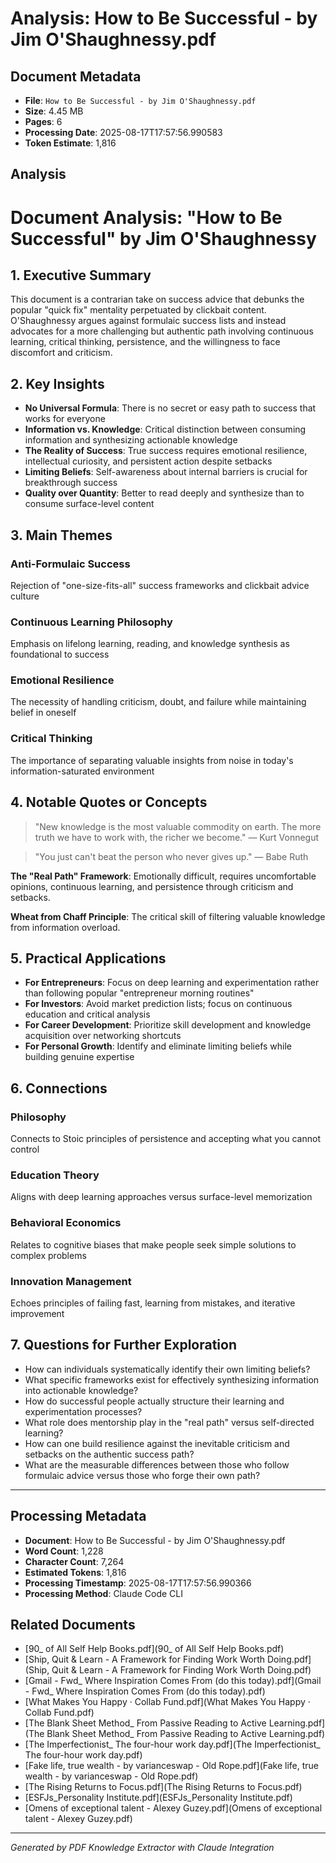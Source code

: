 # Analysis: How to Be Successful - by Jim O'Shaughnessy.pdf

## Document Metadata
- **File**: `How to Be Successful - by Jim O'Shaughnessy.pdf`
- **Size**: 4.45 MB
- **Pages**: 6
- **Processing Date**: 2025-08-17T17:57:56.990583
- **Token Estimate**: 1,816

## Analysis

# Document Analysis: "How to Be Successful" by Jim O'Shaughnessy

## 1. Executive Summary

This document is a contrarian take on success advice that debunks the popular "quick fix" mentality perpetuated by clickbait content. O'Shaughnessy argues against formulaic success lists and instead advocates for a more challenging but authentic path involving continuous learning, critical thinking, persistence, and the willingness to face discomfort and criticism.

## 2. Key Insights

- **No Universal Formula**: There is no secret or easy path to success that works for everyone
- **Information vs. Knowledge**: Critical distinction between consuming information and synthesizing actionable knowledge
- **The Reality of Success**: True success requires emotional resilience, intellectual curiosity, and persistent action despite setbacks
- **Limiting Beliefs**: Self-awareness about internal barriers is crucial for breakthrough success
- **Quality over Quantity**: Better to read deeply and synthesize than to consume surface-level content

## 3. Main Themes

### Anti-Formulaic Success
Rejection of "one-size-fits-all" success frameworks and clickbait advice culture

### Continuous Learning Philosophy
Emphasis on lifelong learning, reading, and knowledge synthesis as foundational to success

### Emotional Resilience
The necessity of handling criticism, doubt, and failure while maintaining belief in oneself

### Critical Thinking
The importance of separating valuable insights from noise in today's information-saturated environment

## 4. Notable Quotes or Concepts

> "New knowledge is the most valuable commodity on earth. The more truth we have to work with, the richer we become." — Kurt Vonnegut

> "You just can't beat the person who never gives up." — Babe Ruth

**The "Real Path" Framework**: Emotionally difficult, requires uncomfortable opinions, continuous learning, and persistence through criticism and setbacks.

**Wheat from Chaff Principle**: The critical skill of filtering valuable knowledge from information overload.

## 5. Practical Applications

- **For Entrepreneurs**: Focus on deep learning and experimentation rather than following popular "entrepreneur morning routines"
- **For Investors**: Avoid market prediction lists; focus on continuous education and critical analysis
- **For Career Development**: Prioritize skill development and knowledge acquisition over networking shortcuts
- **For Personal Growth**: Identify and eliminate limiting beliefs while building genuine expertise

## 6. Connections

### Philosophy
Connects to Stoic principles of persistence and accepting what you cannot control

### Education Theory
Aligns with deep learning approaches versus surface-level memorization

### Behavioral Economics
Relates to cognitive biases that make people seek simple solutions to complex problems

### Innovation Management
Echoes principles of failing fast, learning from mistakes, and iterative improvement

## 7. Questions for Further Exploration

- How can individuals systematically identify their own limiting beliefs?
- What specific frameworks exist for effectively synthesizing information into actionable knowledge?
- How do successful people actually structure their learning and experimentation processes?
- What role does mentorship play in the "real path" versus self-directed learning?
- How can one build resilience against the inevitable criticism and setbacks on the authentic success path?
- What are the measurable differences between those who follow formulaic advice versus those who forge their own path?

---

## Processing Metadata
- **Document**: How to Be Successful - by Jim O'Shaughnessy.pdf
- **Word Count**: 1,228
- **Character Count**: 7,264
- **Estimated Tokens**: 1,816
- **Processing Timestamp**: 2025-08-17T17:57:56.990366
- **Processing Method**: Claude Code CLI

## Related Documents

- [90_ of All Self Help Books.pdf](90_ of All Self Help Books.pdf)
- [Ship, Quit & Learn - A Framework for Finding Work Worth Doing.pdf](Ship, Quit & Learn - A Framework for Finding Work Worth Doing.pdf)
- [Gmail - Fwd_ Where Inspiration Comes From (do this today).pdf](Gmail - Fwd_ Where Inspiration Comes From (do this today).pdf)
- [What Makes You Happy · Collab Fund.pdf](What Makes You Happy · Collab Fund.pdf)
- [The Blank Sheet Method_ From Passive Reading to Active Learning.pdf](The Blank Sheet Method_ From Passive Reading to Active Learning.pdf)
- [The Imperfectionist_ The four-hour work day.pdf](The Imperfectionist_ The four-hour work day.pdf)
- [Fake life, true wealth - by varianceswap - Old Rope.pdf](Fake life, true wealth - by varianceswap - Old Rope.pdf)
- [The Rising Returns to Focus.pdf](The Rising Returns to Focus.pdf)
- [ESFJs_Personality Institute.pdf](ESFJs_Personality Institute.pdf)
- [Omens of exceptional talent - Alexey Guzey.pdf](Omens of exceptional talent - Alexey Guzey.pdf)

---
*Generated by PDF Knowledge Extractor with Claude Integration*